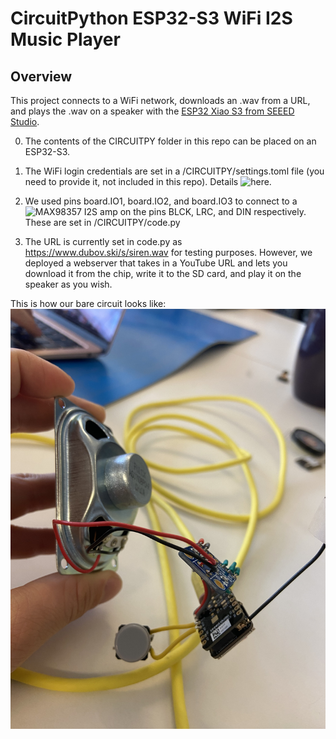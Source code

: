 # CircuitPython ESP32-S3 WiFi I2S Music Player

## Overview
This project connects to a WiFi network, downloads an .wav from a URL, and plays the .wav on a speaker with the [ESP32 Xiao S3 from SEEED Studio](https://wiki.seeedstudio.com/xiao_esp32s3_getting_started/).

0. The contents of the CIRCUITPY folder in this repo can be placed on an ESP32-S3.

1. The WiFi login credentials are set in a /CIRCUITPY/settings.toml file (you need to provide it, not included in this repo). Details ![here](https://learn.adafruit.com/adafruit-esp32-s3-feather/circuitpython-internet-test).

2. We used pins board.IO1, board.IO2, and board.IO3 to connect to a ![MAX98357 I2S amp](https://www.adafruit.com/product/3006) on the pins BLCK, LRC, and DIN respectively. These are set in /CIRCUITPY/code.py

3. The URL is currently set in code.py as https://www.dubov.ski/s/siren.wav for testing purposes. However, we deployed a webserver that takes in a YouTube URL and lets you download it from the chip, write it to the SD card, and play it on the speaker as you wish.

This is how our bare circuit looks like: 
<img src="https://github.com/AugmentHub/esp32-s3-wifi-i2s-musicplayer/blob/45a6a3e149530b5d1a607535d0f565dcdc180c81/IMG_1052.jpg" alt="Electronics">
